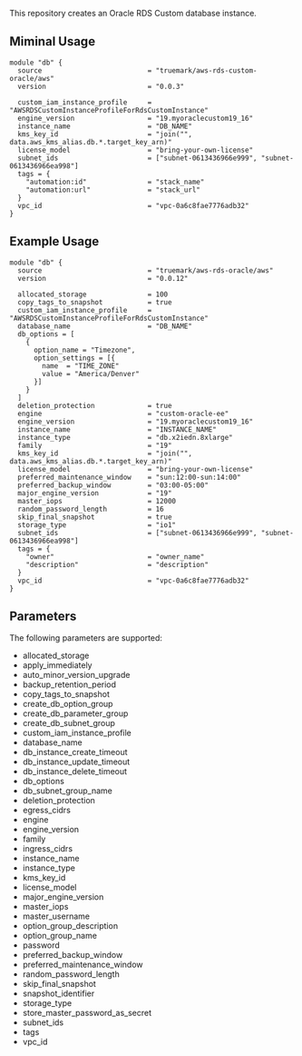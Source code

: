 This repository creates an Oracle RDS Custom database instance.

## Miminal Usage
```
module "db" {
  source                          = "truemark/aws-rds-custom-oracle/aws"
  version                         = "0.0.3"
  
  custom_iam_instance_profile     = "AWSRDSCustomInstanceProfileForRdsCustomInstance"
  engine_version                  = "19.myoraclecustom19_16"
  instance_name                   = "DB_NAME"
  kms_key_id                      = "join("", data.aws_kms_alias.db.*.target_key_arn)"
  license_model                   = "bring-your-own-license"
  subnet_ids                      = ["subnet-0613436966e999", "subnet-0613436966ea998"]
  tags = {
    "automation:id"               = "stack_name"
    "automation:url"              = "stack_url"
  }
  vpc_id                          = "vpc-0a6c8fae7776adb32"
}
```

## Example Usage
```
module "db" {
  source                          = "truemark/aws-rds-oracle/aws"
  version                         = "0.0.12"
  
  allocated_storage               = 100
  copy_tags_to_snapshot           = true
  custom_iam_instance_profile     = "AWSRDSCustomInstanceProfileForRdsCustomInstance"
  database_name                   = "DB_NAME"
  db_options = [
    {
      option_name = "Timezone",
      option_settings = [{
        name  = "TIME_ZONE"
        value = "America/Denver"
      }]
    }
  ]
  deletion_protection             = true
  engine                          = "custom-oracle-ee"
  engine_version                  = "19.myoraclecustom19_16"
  instance_name                   = "INSTANCE_NAME"
  instance_type                   = "db.x2iedn.8xlarge"
  family                          = "19"
  kms_key_id                      = "join("", data.aws_kms_alias.db.*.target_key_arn)"
  license_model                   = "bring-your-own-license"
  preferred_maintenance_window    = "sun:12:00-sun:14:00"
  preferred_backup_window         = "03:00-05:00"
  major_engine_version            = "19"
  master_iops                     = 12000
  random_password_length          = 16
  skip_final_snapshot             = true
  storage_type                    = "io1"
  subnet_ids                      = ["subnet-0613436966e999", "subnet-0613436966ea998"]
  tags = {
    "owner"                       = "owner_name"
    "description"                 = "description"
  }
  vpc_id                          = "vpc-0a6c8fae7776adb32"
}
```
## Parameters
The following parameters are supported:

- allocated_storage
- apply_immediately
- auto_minor_version_upgrade
- backup_retention_period
- copy_tags_to_snapshot
- create_db_option_group
- create_db_parameter_group
- create_db_subnet_group
- custom_iam_instance_profile
- database_name
- db_instance_create_timeout
- db_instance_update_timeout
- db_instance_delete_timeout
- db_options
- db_subnet_group_name
- deletion_protection
- egress_cidrs
- engine
- engine_version
- family
- ingress_cidrs
- instance_name
- instance_type
- kms_key_id
- license_model
- major_engine_version
- master_iops
- master_username
- option_group_description
- option_group_name
- password
- preferred_backup_window
- preferred_maintenance_window
- random_password_length
- skip_final_snapshot
- snapshot_identifier
- storage_type
- store_master_password_as_secret
- subnet_ids
- tags
- vpc_id
